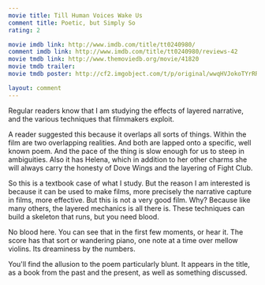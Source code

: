 ```yaml
---
movie title: Till Human Voices Wake Us
comment title: Poetic, but Simply So
rating: 2

movie imdb link: http://www.imdb.com/title/tt0240980/
comment imdb link: http://www.imdb.com/title/tt0240980/reviews-42
movie tmdb link: http://www.themoviedb.org/movie/41820
movie tmdb trailer: 
movie tmdb poster: http://cf2.imgobject.com/t/p/original/wwqHVJokoTYrRR1GzbYpQQiiGA3.jpg

layout: comment
---
```


Regular readers know that I am studying the effects of layered narrative, and the various techniques that filmmakers exploit.

A reader suggested this because it overlaps all sorts of things. Within the film are two overlapping realities. And both are lapped onto a specific, well known poem. And the pace of the thing is slow enough for us to steep in ambiguities. Also it has Helena, which in addition to her other charms she will always carry the honesty of Dove Wings and the layering of Fight Club.

So this is a textbook case of what I study. But the reason I am interested is because it can be used to make films, more precisely the narrative capture in films, more effective. But this is not a very good film. Why? Because like many others, the layered mechanics is all there is. These techniques can build a skeleton that runs, but you need blood.

No blood here. You can see that in the first few moments, or hear it. The score has that sort or wandering piano, one note at a time over mellow violins. Its dreaminess by the numbers.

You'll find the allusion to the poem particularly blunt. It appears in the title, as a book from the past and the present, as well as something discussed.